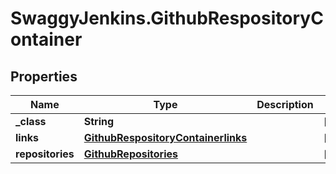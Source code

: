 # SwaggyJenkins.GithubRespositoryContainer

## Properties
Name | Type | Description | Notes
------------ | ------------- | ------------- | -------------
**_class** | **String** |  | [optional] 
**links** | [**GithubRespositoryContainerlinks**](GithubRespositoryContainerlinks.md) |  | [optional] 
**repositories** | [**GithubRepositories**](GithubRepositories.md) |  | [optional] 


